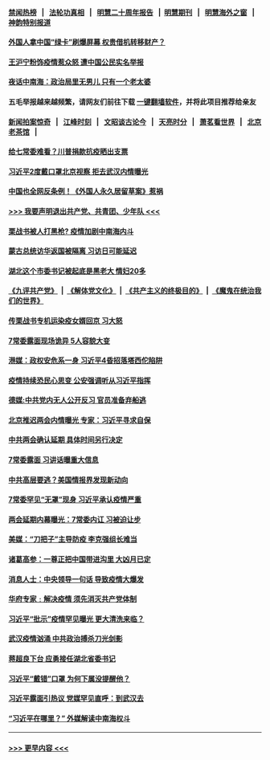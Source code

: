#### [禁闻热榜](热点新闻.md?=0)  &nbsp;&nbsp;|&nbsp;&nbsp; [法轮功真相](https://github.com/gfw-breaker/truth/blob/master/README.md?=0) &nbsp;&nbsp;|&nbsp;&nbsp; [明慧二十周年报告](https://github.com/gfw-breaker/mh-reports/blob/master/README.md?=0) &nbsp;&nbsp;|&nbsp;&nbsp;[明慧期刊](https://github.com/gfw-breaker/mh-qikan) &nbsp;&nbsp;|&nbsp;&nbsp; [明慧海外之窗](https://github.com/gfw-breaker/mh-news/blob/master/README.md?=0) &nbsp;&nbsp;|&nbsp;&nbsp; [神韵特别报道](https://github.com/gfw-breaker/mh-news/blob/master/shenyun.md?=0)
#### [外国人拿中国“绿卡”刷爆屏幕  权贵借机转移财产？](../pages/prog1138/a102791923.md?t=03061531) 
#### [王沪宁粉饰疫情惹众怒 遭中国公民实名举报](../pages/prog1138/a102791131.md?t=03061531) 
#### [夜话中南海：政治局里无男儿 只有一个老太婆](../pages/prog1138/a102791414.md?t=03061531) 
#### 五毛举报越来越频繁，请网友们前往下载 [一键翻墙软件](https://github.com/gfw-breaker/ssr-accounts)，并将此项目推荐给亲友
#### [新闻拍案惊奇](https://github.com/gfw-breaker/banned-news/blob/master/pages/link4.md) &nbsp;&nbsp;|&nbsp;&nbsp; [江峰时刻](https://github.com/gfw-breaker/banned-news/blob/master/pages/link4.md) &nbsp;&nbsp;|&nbsp;&nbsp; [文昭谈古论今](https://github.com/gfw-breaker/banned-news/blob/master/pages/link4.md) &nbsp;&nbsp;|&nbsp;&nbsp; [天亮时分](https://github.com/gfw-breaker/banned-news/blob/master/pages/link4.md) &nbsp;&nbsp;|&nbsp;&nbsp; [萧茗看世界](https://github.com/gfw-breaker/banned-news/blob/master/pages/link4.md) &nbsp;&nbsp;|&nbsp;&nbsp; [北京老茶馆](https://github.com/gfw-breaker/banned-news/blob/master/pages/link4.md) &nbsp;&nbsp;|&nbsp;&nbsp; 
#### [给七常委难看？川普捐款抗疫晒出支票](../pages/prog1138/a102791350.md?t=03061531) 
#### [习近平2度戴口罩北京视察 拒去武汉内情曝光](../pages/prog1138/a102790328.md?t=03061531) 
#### [中国也全网反条例！《外国人永久居留草案》惹祸](../pages/prog1138/a102789969.md?t=03061531) 
#### [>>> 我要声明退出共产党、共青团、少年队 <<<](https://github.com/begood0513/goodnews/blob/master/quit/letter.md) 
#### [栗战书被人打黑枪? 疫情加剧中南海内斗](../pages/prog1138/a102789484.md?t=03061531) 
#### [蒙古总统访华返国被隔离 习访日可能延迟](../pages/prog1138/a102789038.md?t=03061531) 
#### [湖北这个市委书记被起底是黑老大 情妇20多](../pages/prog1138/a102788392.md?t=03061531) 
#### [《九评共产党》](https://github.com/begood0513/9ping.md/blob/master/README.md) &nbsp;|&nbsp; [《解体党文化》](../../../../jtdwh.md/blob/master/README.md)  &nbsp;|&nbsp; [《共产主义的终极目的》](../../../../gczydzjmd.md/blob/master/README.md) &nbsp;|&nbsp; [《魔鬼在统治我们的世界》](../../../../mgztzwmdsj.md/blob/master/README.md) 
#### [传栗战书专机运染疫女婿回京 习大怒](../pages/prog1138/a102787470.md?t=03061531) 
#### [7常委露面现场诡异 5人容貌大变](../pages/prog1138/a102786648.md?t=03061531) 
#### [港媒：政权安危系一身  习近平4昏招落塔西佗陷阱](../pages/prog1138/a102786488.md?t=03061531) 
#### [疫情持续恐民心思变 公安强调听从习近平指挥](../pages/prog1138/a102786446.md?t=03061531) 
#### [德媒:中共党内无人公开反习 官员准备弃船逃](../pages/prog1138/a102786023.md?t=03061531) 
#### [北京推迟两会内情曝光 专家：习近平寻求自保](../pages/prog1138/a102784926.md?t=03061531) 
#### [中共两会确认延期 具体时间另行决定](../pages/prog1138/a102784386.md?t=03061531) 
#### [7常委露面 习讲话曝重大信息](../pages/prog1138/a102784357.md?t=03061531) 
#### [中共高层要逃？美国情报界发现新动向](../pages/prog1138/a102784253.md?t=03061531) 
#### [7常委罕见“无罩”现身 习近平承认疫情严重](../pages/prog1138/a102784085.md?t=03061531) 
#### [两会延期内幕曝光：7常委内讧 习被迫让步](../pages/prog1138/a102783520.md?t=03061531) 
#### [美媒：“刀把子”主导防疫 李克强组长难当](../pages/prog1138/a102782954.md?t=03061531) 
#### [诸葛高参：一尊正把中国带进沟里 大凶月已定](../pages/prog1138/a102779790.md?t=03061531) 
#### [消息人士：中央领导一句话 导致疫情大爆发](../pages/prog1138/a102779719.md?t=03061531) 
#### [华府专家﹕解决疫情 须先消灭共产党体制](../pages/prog1138/a102779428.md?t=03061531) 
#### [习近平“批示”疫情罕见曝光 更大清洗来临？](../pages/prog1138/a102778299.md?t=03061531) 
#### [武汉疫情汹涌 中共政治搏杀刀光剑影](../pages/prog1138/a102777668.md?t=03061531) 
#### [蒋超良下台 应勇接任湖北省委书记](../pages/prog1138/a102776140.md?t=03061531) 
#### [习近平“戴错”口罩 为何下属没提醒他？](../pages/prog1138/a102775984.md?t=03061531) 
#### [习近平露面引热议 党媒罕见直呼：到武汉去](../pages/prog1138/a102774283.md?t=03061531) 
#### [“习近平在哪里？” 外媒解读中南海权斗](../pages/prog1138/a102773659.md?t=03061531) 

----
#### [ >>> 更早内容 <<< ](../indexes/prog1138-earlier.md)
